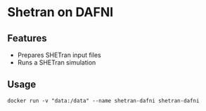 # Shetran on DAFNI

## Features
- Prepares SHETran input files
- Runs a SHETran simulation

## Usage 
`docker run -v "data:/data" --name shetran-dafni shetran-dafni  `  
